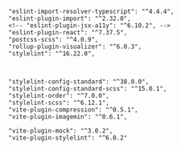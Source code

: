 


    "eslint-import-resolver-typescript": "^4.4.4",
    "eslint-plugin-import": "^2.32.0",
    <!-- "eslint-plugin-jsx-a11y": "^6.10.2", -->
    "eslint-plugin-react": "^7.37.5",
    "postcss-scss": "^4.0.9",
    "rollup-plugin-visualizer": "^6.0.3",
    "stylelint": "^16.22.0",



    "stylelint-config-standard": "^38.0.0",
    "stylelint-config-standard-scss": "^15.0.1",
    "stylelint-order": "^7.0.0",
    "stylelint-scss": "^6.12.1",
    "vite-plugin-compression": "^0.5.1",
    "vite-plugin-imagemin": "^0.6.1",
    
    "vite-plugin-mock": "^3.0.2",
    "vite-plugin-stylelint": "^6.0.2"